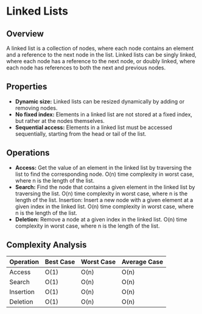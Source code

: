 # Linked Lists

## Overview
A linked list is a collection of nodes, where each node contains an element and a reference to the next node in the list. Linked lists can be singly linked, where each node has a reference to the next node, or doubly linked, where each node has references to both the next and previous nodes.

## Properties
- **Dynamic size:** Linked lists can be resized dynamically by adding or removing nodes.
- **No fixed index:** Elements in a linked list are not stored at a fixed index, but rather at the nodes themselves.
- **Sequential access:** Elements in a linked list must be accessed sequentially, starting from the head or tail of the list.

## Operations
- **Access:** Get the value of an element in the linked list by traversing the list to find the corresponding node. O(n) time complexity in worst case, where n is the length of the list.
- **Search:** Find the node that contains a given element in the linked list by traversing the list. O(n) time complexity in worst case, where n is the length of the list.
Insertion: Insert a new node with a given element at a given index in the linked list. O(n) time complexity in worst case, where n is the length of the list.
- **Deletion:** Remove a node at a given index in the linked list. O(n) time complexity in worst case, where n is the length of the list.

## Complexity Analysis
| **Operation** | **Best Case** | **Worst Case** | **Average Case** |
|---------------|---------------|----------------|------------------|
| Access        |      O(1)     |      O(n)      |       O(n)       |
| Search        |      O(1)     |      O(n)      |       O(n)       |
| Insertion     |      O(1)     |      O(n)      |       O(n)       |
| Deletion      |      O(1)     |      O(n)      |       O(n)       |